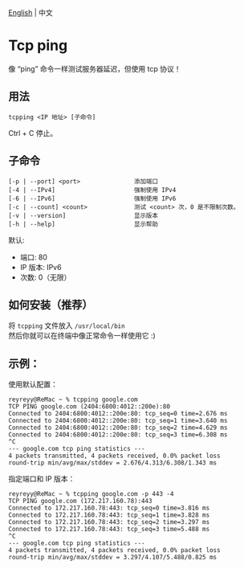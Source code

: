 [English](https://github.com/ReyReyy/tcpping/blob/main/README.md) | 中文

# Tcp ping

像 “ping” 命令一样测试服务器延迟，但使用 tcp 协议！

## 用法

```
tcpping <IP 地址> [子命令]
```

Ctrl + C 停止。

## 子命令

```
[-p | --port] <port>               添加端口
[-4 | --IPv4]                      强制使用 IPv4
[-6 | --IPv6]                      强制使用 IPv6
[-c | --count] <count>             测试 <count> 次，0 是不限制次数。
[-v | --version]                   显示版本
[-h | --help]                      显示帮助
```

默认:

- 端口: 80
- IP 版本: IPv6
- 次数: 0（无限）

## 如何安装（推荐）

将 `tcpping` 文件放入 `/usr/local/bin` <br>
然后你就可以在终端中像正常命令一样使用它 :)

## 示例：

使用默认配置：

```
reyreyy@ReMac ~ % tcpping google.com
TCP PING google.com (2404:6800:4012::200e):80
Connected to 2404:6800:4012::200e:80: tcp_seq=0 time=2.676 ms
Connected to 2404:6800:4012::200e:80: tcp_seq=1 time=3.640 ms
Connected to 2404:6800:4012::200e:80: tcp_seq=2 time=4.629 ms
Connected to 2404:6800:4012::200e:80: tcp_seq=3 time=6.308 ms
^C
--- google.com tcp ping statistics ---
4 packets transmitted, 4 packets received, 0.0% packet loss
round-trip min/avg/max/stddev = 2.676/4.313/6.308/1.343 ms
```

指定端口和 IP 版本：

```
reyreyy@ReMac ~ % tcpping google.com -p 443 -4
TCP PING google.com (172.217.160.78):443
Connected to 172.217.160.78:443: tcp_seq=0 time=3.816 ms
Connected to 172.217.160.78:443: tcp_seq=1 time=3.828 ms
Connected to 172.217.160.78:443: tcp_seq=2 time=3.297 ms
Connected to 172.217.160.78:443: tcp_seq=3 time=5.488 ms
^C
--- google.com tcp ping statistics ---
4 packets transmitted, 4 packets received, 0.0% packet loss
round-trip min/avg/max/stddev = 3.297/4.107/5.488/0.825 ms
```
